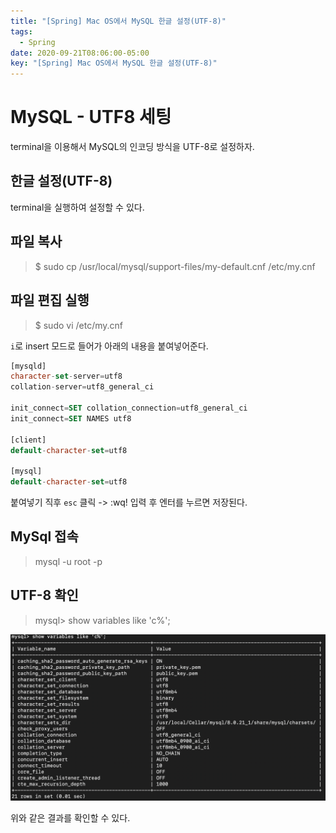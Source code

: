 ```yaml
---
title: "[Spring] Mac OS에서 MySQL 한글 설정(UTF-8)"
tags:
  - Spring
date: 2020-09-21T08:06:00-05:00
key: "[Spring] Mac OS에서 MySQL 한글 설정(UTF-8)"
---
```


# MySQL - UTF8 세팅

terminal을 이용해서 MySQL의 인코딩 방식을 UTF-8로 설정하자.<br>

<!--more-->

## 한글 설정(UTF-8)

terminal을 실행하여 설정할 수 있다.<br>

## 파일 복사

> $ sudo cp /usr/local/mysql/support-files/my-default.cnf /etc/my.cnf

## 파일 편집 실행

> $ sudo vi /etc/my.cnf

`i`로 insert 모드로 들어가 아래의 내용을 붙여넣어준다.<br>

```sql
[mysqld]
character-set-server=utf8
collation-server=utf8_general_ci

init_connect=SET collation_connection=utf8_general_ci
init_connect=SET NAMES utf8

[client]
default-character-set=utf8

[mysql]
default-character-set=utf8
```

붙여넣기 직후 `esc` 클릭 -> :wq! 입력 후 엔터를 누르면 저장된다.<br>

## MySql 접속

> mysql -u root -p

## UTF-8 확인

> mysql> show variables like 'c%';

![1](/assets/images/200921-1.png)

위와 같은 결과를 확인할 수 있다.<br>